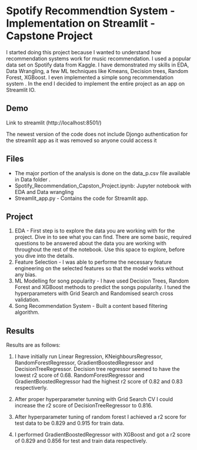 
# Spotify Recommendtion System - Implementation on Streamlit - Capstone Project 

I started doing this project because I wanted to understand how recommendation systems work for music recommendation. 
I used a popular data set on Spotify data from Kaggle. I have demonstrated my skills in EDA, Data Wrangling, a few ML techniques like Kmeans, Decision trees, Random Forest, XGBoost. 
I even implemented a simple song recommendation system . In the end I decided to implement the entire project as an app on 
Streamlit IO.


## Demo

Link to streamlit (http://localhost:8501/)


The newest version of the code does not include Djongo authentication for the streamlit app as it was removed so anyone could access it 
## Files

* The major portion of the analysis is done on the data_p.csv file available in Data folder . 
* Spotify_Recommendation_Capston_Project.ipynb: Jupyter notebook with EDA and Data wrangling 
* Streamlit_app.py - Contains the code for Streamlit app.

## Project 

1. EDA  - First step is to explore the data you are working with for the project. Dive in to see what you can find. There are some basic, required questions to be answered about the data you are working with throughout the rest of the notebook. Use this space to explore, before you dive into the details.
2. Feature Selection -  I was able to performe the necessary feature engineering on the selected features so that the model works without any bias. 
3. ML Modelling  for song popularity - I have used Decision Trees, Random Forest and XGBoost methods to predict the songs popularity. I tuned the hyperparameters with Grid Search and Randomised search cross validation. 
4. Song Recommendation System - Built a content based filtering algorithm. 

## Results 

Results are as follows: 

1.  I have initially run Linear Regression, KNeighboursRegressor, RandomForestRegressor, GradientBoostedRegressor and DecisionTreeRegressor. 
Decision tree regressor seemed to have the lowest r2 score of 0.68. RandomForestRegressor and GradientBoostedRegressor had the highest r2 score of 0.82 and 0.83 respectiverly. 

2. After proper hyperparameter tunning with Grid Search CV I could increase the r2 score of DecisionTreeRegressor to 0.816.

3. After hyperparameter tuning of random forest I achieved a r2 score for test data to be 0.829 and 0.915 for train data. 

4. I performed GradientBoostedRegressor with XGBoost and got a r2 score of 0.829 and 0.856 for test and train data respectively. 
